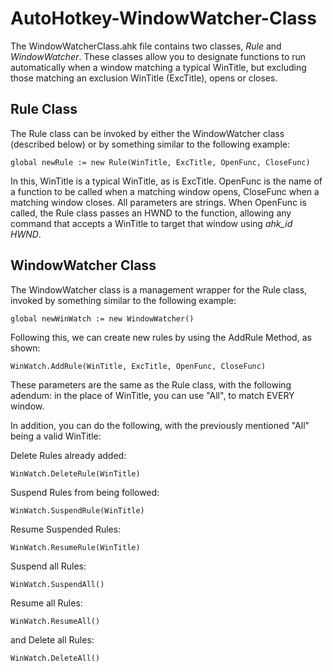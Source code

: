 # AutoHotkey-WindowWatcher-Class
The WindowWatcherClass.ahk file contains two classes, *Rule* and *WindowWatcher*. These classes allow you to designate functions to run automatically when a window matching a typical WinTitle, but excluding those matching an exclusion WinTitle (ExcTitle), opens or closes.

## Rule Class
The Rule class can be invoked by either the WindowWatcher class (described below) or by something similar to the following example:
```
global newRule := new Rule(WinTitle, ExcTitle, OpenFunc, CloseFunc)
```
In this, WinTitle is a typical WinTitle, as is ExcTitle. OpenFunc is the name of a function to be called when a matching window opens, CloseFunc when a matching window closes. All parameters are strings. When OpenFunc is called, the Rule class passes an HWND to the function, allowing any command that accepts a WinTitle to target that window using *ahk_id HWND*.

## WindowWatcher Class
The WindowWatcher class is a management wrapper for the Rule class, invoked by something similar to the following example:
```
global newWinWatch := new WindowWatcher()
```
Following this, we can create new rules by using the AddRule Method, as shown:
```
WinWatch.AddRule(WinTitle, ExcTitle, OpenFunc, CloseFunc)
```
These parameters are the same as the Rule class, with the following adendum: in the place of WinTitle, you can use "All", to match EVERY window.

In addition, you can do the following, with the previously mentioned "All" being a valid WinTitle:

Delete Rules already added:
```
WinWatch.DeleteRule(WinTitle)
```
Suspend Rules from being followed:
```
WinWatch.SuspendRule(WinTitle)
```
Resume Suspended Rules:
```
WinWatch.ResumeRule(WinTitle)
```
Suspend all Rules:
```
WinWatch.SuspendAll()
```
Resume all Rules:
```
WinWatch.ResumeAll()
```
and Delete all Rules: 
```
WinWatch.DeleteAll()
```
